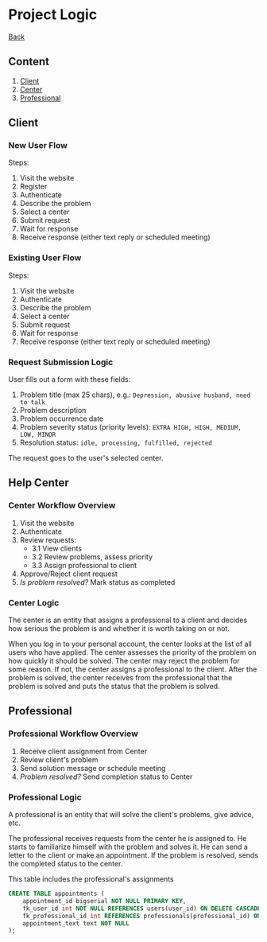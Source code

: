 # Project Logic

[Back](./Help.md)

## Content

1. [Client](#client)
2. [Center](#center)
3. [Professional](#pro)

## Client <a id='client'></a>

### New User Flow

Steps:

1. Visit the website
2. Register
3. Authenticate
4. Describe the problem
5. Select a center
6. Submit request
7. Wait for response
8. Receive response (either text reply or scheduled meeting)

### Existing User Flow

Steps:

1. Visit the website
2. Authenticate
3. Describe the problem
4. Select a center
5. Submit request
6. Wait for response
7. Receive response (either text reply or scheduled meeting)

### Request Submission Logic

User fills out a form with these fields:

1. Problem title (max 25 chars), e.g.: `Depression, abusive husband, need to talk`
2. Problem description
3. Problem occurrence date
4. Problem severity status (priority levels): `EXTRA HIGH, HIGH, MEDIUM, LOW, MINOR`
5. Resolution status: `idle, processing, fulfilled, rejected`

The request goes to the user's selected center.

## Help Center <a id='center'></a>

### Center Workflow Overview

1. Visit the website
2. Authenticate
3. Review requests:
   - 3.1 View clients
   - 3.2 Review problems, assess priority
   - 3.3 Assign professional to client
4. Approve/Reject client request
5. *Is problem resolved?* Mark status as completed

### Center Logic

The center is an entity that assigns a professional to a client and decides how serious the problem is and whether it is worth taking on or not.

When you log in to your personal account, the center looks at the list of all users who have applied. The center assesses the priority of the problem on how quickly it should be solved. The center may reject the problem for some reason. If not, the center assigns a professional to the client. After the problem is solved, the center receives from the professional that the problem is solved and puts the status that the problem is solved.

## Professional <a id='pro'></a>

### Professional Workflow Overview

1. Receive client assignment from Center
2. Review client's problem
3. Send solution message or schedule meeting
4. *Problem resolved?* Send completion status to Center

### Professional Logic

A professional is an entity that will solve the client's problems, give advice, etc.

The professional receives requests from the center he is assigned to. He starts to familiarize himself with the problem and solves it. He can send a letter to the client or make an appointment. If the problem is resolved, sends the completed status to the center.

This table includes the professional's assignments

```sql
CREATE TABLE appointments (
    appointment_id bigserial NOT NULL PRIMARY KEY,
    fk_user_id int NOT NULL REFERENCES users(user_id) ON DELETE CASCADE,
    fk_professional_id int REFERENCES professionals(professional_id) ON DELETE SET NULL,
    appointment_text text NOT NULL
);
```
